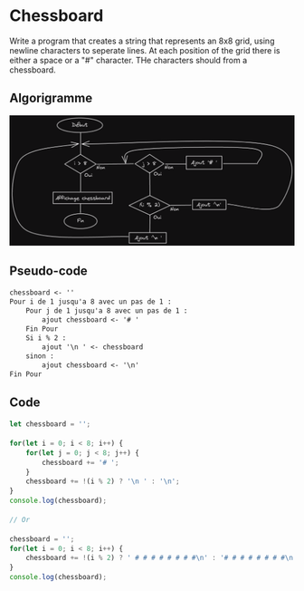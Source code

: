 # Chessboard

Write a program that creates a string that represents an 8x8 grid, using newline characters to seperate lines. At each position of the grid there is either a space or a "#" character. THe characters should from a chessboard.

## Algorigramme

![](algo.png)

## Pseudo-code

```
chessboard <- ''
Pour i de 1 jusqu'a 8 avec un pas de 1 :
    Pour j de 1 jusqu'a 8 avec un pas de 1 : 
        ajout chessboard <- '# '
    Fin Pour
    Si i % 2 :
        ajout '\n ' <- chessboard
    sinon :
        ajout chessboard <- '\n'
Fin Pour
```

## Code

```js
let chessboard = '';

for(let i = 0; i < 8; i++) {
    for(let j = 0; j < 8; j++) {
        chessboard += '# ';
    }
    chessboard += !(i % 2) ? '\n ' : '\n';
}
console.log(chessboard);

// Or

chessboard = '';
for(let i = 0; i < 8; i++) {
    chessboard += !(i % 2) ? ' # # # # # # # #\n' : '# # # # # # # #\n';
}
console.log(chessboard);

```
